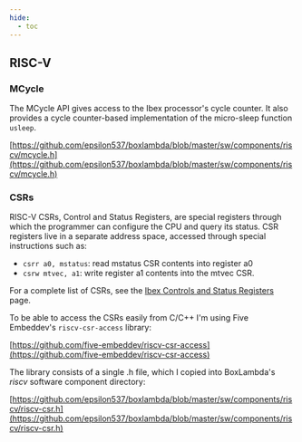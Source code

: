 ```yaml
---
hide:
  - toc
---
```


## RISC-V

### MCycle

The MCycle API gives access to the Ibex processor's cycle counter. It also provides a cycle counter-based implementation of the micro-sleep function `usleep`.

[https://github.com/epsilon537/boxlambda/blob/master/sw/components/riscv/mcycle.h](https://github.com/epsilon537/boxlambda/blob/master/sw/components/riscv/mcycle.h)

### CSRs

RISC-V CSRs, Control and Status Registers, are special registers through which the programmer can configure the CPU and query its status. CSR registers live in a separate address space, accessed through special instructions such as:

- `csrr a0, mstatus`: read mstatus CSR contents into register a0
- `csrw mtvec, a1`: write register a1 contents into the mtvec CSR.

For a complete list of CSRs, see the [Ibex Controls and Status Registers](https://ibex-core.readthedocs.io/en/latest/03_reference/cs_registers.html#cs-registers) page.

To be able to access the CSRs easily from C/C++ I'm using Five Embeddev's `riscv-csr-access` library:

[https://github.com/five-embeddev/riscv-csr-access](https://github.com/five-embeddev/riscv-csr-access)

The library consists of a single .h file, which I copied into BoxLambda's *riscv* software component directory:

[https://github.com/epsilon537/boxlambda/blob/master/sw/components/riscv/riscv-csr.h](https://github.com/epsilon537/boxlambda/blob/master/sw/components/riscv/riscv-csr.h)

